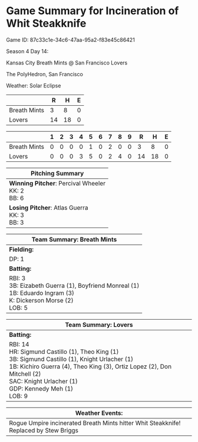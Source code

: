 # Game Summary for Incineration of Whit Steakknife

Game ID: 87c33c1e-34c6-47aa-95a2-f83e45c86421

Season 4 Day 14:

Kansas City Breath Mints @ San Francisco Lovers

The PolyHedron, San Francisco

Weather: Solar Eclipse



|  | R | H | E |
| --- | --- | --- | --- |
| Breath Mints |   3 |   8 |   0 | 
| Lovers |  14 |  18 |   0 | 


|  |   1 |   2 |   3 |   4 |   5 |   6 |   7 |   8 |   9 |  R | H | E |
| --- | --- | --- | --- | --- | --- | --- | --- | --- | --- | --- | --- | --- |
| Breath Mints |   0 |   0 |   0 |   0 |   1 |   0 |   2 |   0 |   0 |   3 |   8 |   0 | 
| Lovers |   0 |   0 |   0 |   3 |   5 |   0 |   2 |   4 |   0 |  14 |  18 |   0 | 


| Pitching Summary |
| --- |
| **Winning Pitcher**: Percival Wheeler<br />KK: 2<br />BB: 6 |
| **Losing Pitcher**: Atlas Guerra<br />KK: 3<br />BB: 3 |


| Team Summary: Breath Mints |
| --- |
| **Fielding:** |
| DP: 1 |
| **Batting:** |
| RBI: 3 <br />3B: Eizabeth Guerra (1), Boyfriend Monreal (1) <br />1B: Eduardo Ingram (3) <br />K: Dickerson Morse (2) <br />LOB: 5 |


| Team Summary: Lovers |
| --- |
| **Batting:** |
| RBI: 14 <br />HR: Sigmund Castillo (1), Theo King (1) <br />3B: Sigmund Castillo (1), Knight Urlacher (1) <br />1B: Kichiro Guerra (4), Theo King (3), Ortiz Lopez (2), Don Mitchell (2) <br />SAC: Knight Urlacher (1) <br />GDP: Kennedy Meh (1) <br />LOB: 9 |


| **Weather Events:** |
| --- |
| Rogue Umpire incinerated Breath Mints hitter Whit Steakknife! Replaced by Stew Briggs |

